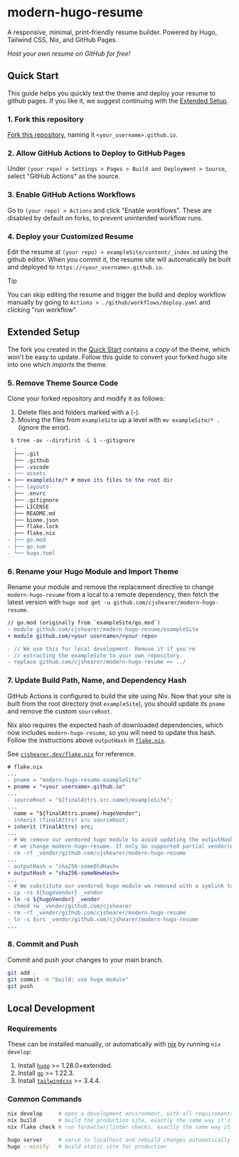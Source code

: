 # modern-hugo-resume

A responsive, minimal, print-friendly resume builder. Powered by Hugo, Tailwind CSS, Nix, and GitHub Pages.

_Host your own resume on GitHub for free!_

## Quick Start

This guide helps you quickly test the theme and deploy your resume to github pages. If you like it, we suggest continuing with the [Extended Setup](#extended-setup).

### 1. Fork this repository

[Fork this repository](https://github.com/cjshearer/modern-hugo-resume/fork), naming it `<your_username>.github.io`.

### 2. Allow GitHub Actions to Deploy to GitHub Pages

Under `(your repo) > Settings > Pages > Build and Deployment > Source`, select "GitHub Actions" as the source.

### 3. Enable GitHub Actions Workflows

Go to `(your repo) > Actions` and click "Enable workflows". These are disabled by default on forks, to prevent unintended workflow runs.

### 4. Deploy your Customized Resume

Edit the resume at `(your repo) > exampleSite/content/_index.md` using the github editor. When you commit it, the resume site will automatically be built and deployed to `https://<your_username>.github.io`.

> [!TIP]
> You can skip editing the resume and trigger the build and deploy workflow manually by going to `Actions > ./github/workflows/deploy.yaml` and clicking "run workflow".

## Extended Setup

The fork you created in the [Quick Start](#quick-start) contains a _copy_ of the theme, which won't be easy to update. Follow this guide to convert your forked hugo site into one which _imports_ the theme.

### 5. Remove Theme Source Code

Clone your forked repository and modify it as follows:

1. Delete files and folders marked with a (-).
2. Moving the files from `exampleSite` up a level with `mv exampleSite/* .` (ignore the error).

```diff
 $ tree -av --dirsfirst -L 1 --gitignore
  .
  ├── .git
  ├── .github
  ├── .vscode
- ├── assets
+ ├── exampleSite/* # move its files to the root dir
- ├── layouts
  ├── .envrc
  ├── .gitignore
  ├── LICENSE
  ├── README.md
  ├── biome.json
  ├── flake.lock
  ├── flake.nix
- ├── go.mod
- ├── go.sum
- └── hugo.toml
```

### 6. Rename your Hugo Module and Import Theme

Rename your module and remove the replacement directive to change `modern-hugo-resume` from a local to a remote dependency, then fetch the latest version with `hugo mod get -u github.com/cjshearer/modern-hugo-resume`.

```diff
// go.mod (originally from `exampleSite/go.mod`)
- module github.com/cjshearer/modern-hugo-resume/exampleSite
+ module github.com/<your username>/<your repo>

- // We use this for local development. Remove it if you're
- // extracting the exampleSite to your own repository.
- replace github.com/cjshearer/modern-hugo-resume => ../
```

### 7. Update Build Path, Name, and Dependency Hash

GitHub Actions is configured to build the site using Nix. Now that your site is built from the root directory (not `exampleSite`), you should update its `pname` and remove the custom `sourceRoot`.

Nix also requires the expected hash of downloaded dependencies, which now includes `modern-hugo-resume`, so you will need to update this hash. Follow the instructions above `outputHash` in [`flake.nix`](./flake.nix).

See [`cjshearer.dev/flake.nix`](https://github.com/cjshearer/cjshearer.dev/blob/9b49eaef33ed9fb4d8726f6578085d76145c3d1a/flake.nix) for reference.

```diff
# flake.nix
...
- pname = "modern-hugo-resume-exampleSite"
+ pname = "<your username>.github.io"
...
- sourceRoot = "${finalAttrs.src.name}/exampleSite";
...
  name = "${finalAttrs.pname}-hugoVendor";
- inherit (finalAttrs) src sourceRoot;
+ inherit (finalAttrs) src;
...
- # We remove our vendored hugo module to avoid updating the outputHash every time
- # we change modern-hugo-resume. If only Go supported partial vendoring...
- rm -rf _vendor/github.com/cjshearer/modern-hugo-resume
...
- outputHash = "sha256-someOldHash=
+ outputHash = "sha256-someNewHash=
...
- # We substitute our vendored hugo module we removed with a symlink to the root.
- cp -rs ${hugoVendor} _vendor
+ ln -s ${hugoVendor} _vendor
- chmod +w _vendor/github.com/cjshearer
- rm -rf _vendor/github.com/cjshearer/modern-hugo-resume
- ln -s $src _vendor/github.com/cjshearer/modern-hugo-resume
...
```

### 8. Commit and Push

Commit and push your changes to your main branch.

```sh
git add .
git commit -m "build: use hugo module"
git push
```

## Local Development

### Requirements

These can be installed manually, or automatically with [nix](https://nixos.org/download/) by running `nix develop`:

1. Install [`hugo`](https://gohugo.io/installation/) >= 1.28.0+extended.
2. Install [`go`](https://go.dev/dl/) >= 1.22.3.
3. Install [`tailwindcss`](https://github.com/tailwindlabs/tailwindcss/releases) >= 3.4.4.

### Common Commands
```sh
nix develop     # open a development environment, with all requirements satisfied
nix build       # build the production site, exactly the same way it's done in CI
nix flake check # run formatter/linter checks, exactly the same way it's done in CI

hugo server     # serve to localhost and rebuild changes automatically
hugo --minify   # build static site for production
```